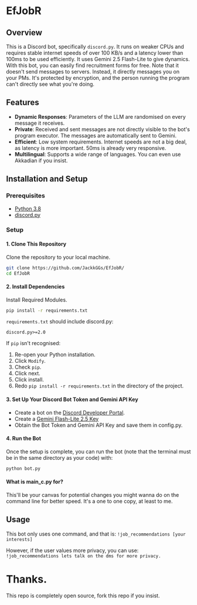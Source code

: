# EfJobR

## Overview
This is a Discord bot, specifically `discord.py`. It runs on weaker CPUs and requires stable internet speeds of over 100 KB/s and a latency lower than 100ms to be used efficiently. It uses Gemini 2.5 Flash-Lite to give dynamics. With this bot, you can easily find recruitment forms for free. Note that it doesn't send messages to servers. Instead, it directly messages you on your PMs. It's protected by encryption, and the person running the program can't directly see what you're doing.

## Features
  - **Dynamic Responses**: Parameters of the LLM are randomised on every message it receives.
  - **Private**: Received and sent messages are not directly visible to the bot's program executor. The messages are automatically sent to Gemini.
  - **Efficient**: Low system requirements. Internet speeds are not a big deal, as latency is more important. 50ms is already very responsive.
  - **Multilingual**: Supports a wide range of languages. You can even use Akkadian if you insist.

## Installation and Setup

### Prerequisites
  - [Python 3.8](https://www.python.org/downloads/)
  - [discord.py](https://pypi.org/project/discord.py/)

### Setup

#### 1. Clone This Repository

Clone the repository to your local machine.

```bash
git clone https://github.com/JackkGGs/EfJobR/
cd EfJobR
```

#### 2. Install Dependencies

Install Required Modules.

```bash
pip install -r requirements.txt
```

`requirements.txt` should include discord.py:
```
discord.py>=2.0
```

If `pip` isn't recognised:

1. Re-open your Python installation.
2. Click `Modify`.
3. Check `pip`.
4. Click next.
5. Click install.
6. Redo `pip install -r requirements.txt` in the directory of the project.

#### 3. Set Up Your Discord Bot Token and Gemini API Key
- Create a bot on the [Discord Developer Portal](https://discord.com/developers/applications).
- Create a [Gemini Flash-Lite 2.5 Key](https://aistudio.google.com/apikey)
- Obtain the Bot Token and Gemini API Key and save them in config.py.

#### 4. Run the Bot
Once the setup is complete, you can run the bot (note that the terminal must be in the same directory as your code) with:

```bash
python bot.py
```

#### What is main_c.py for?
This'll be your canvas for potential changes you might wanna do on the command line for better speed. It's a one to one copy, at least to me.

## Usage
This bot only uses one command, and that is:
`!job_recommendations [your interests]`

However, if the user values more privacy, you can use:
`!job_recommendations lets talk on the dms for more privacy.`

# Thanks.
This repo is completely open source, fork this repo if you insist.
